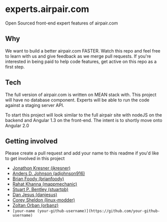 # experts.airpair.com

Open Sourced front-end expert features of airpair.com

## Why

We want to build a better airpair.com FASTER. Watch this repo and feel free to learn with us and give feedback as we merge pull requests. If you're interested in being paid to help code features, get active on this repo as a first step.

## Tech

The full version of airpair.com is written on MEAN stack with. This project will have no database component. Experts will be able to run the code against a staging server API.

To start this project will look similar to the full airpair site with nodeJS on the backend and Angular 1.3 on the front-end. The intent is to shortly move onto Angular 2.0

## Getting involved

Please create a pull request and add your name to this readme if you'd like to get involved in this project

- [Jonathon Kresner (jkresner)](https://github.com/jkresner)
- [Anders D. Johnson (adjohnson916)](https://github.com/adjohnson916)
- [Brian Foody (brianfoody)](https://github.com/brianfoody)
- [Rahat Khanna (mappmechanic)](https://github.com/mappmechanic)
- [Stuart P. Bentley (stuartpb)](https://github.com/stuartpb)
- [Dan Jesus (danjesus)](https://github.com/danjesus)
- [Corey Sheldon (linux-modder)](https://github.com/linux-modder)
- [Zoltan Orban (orbanz)](https://github.com/orbanz)
- `[your-name (your-github-username)](https://github.com/your-github-username)`
